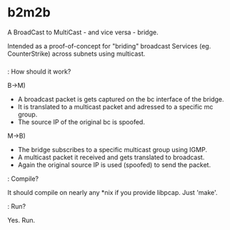 # b2m2b
A BroadCast to MultiCast - and vice versa - bridge.

Intended as a proof-of-concept for "briding" broadcast Services (eg. CounterStrike) across subnets using multicast.

#####

: How should it work?

B->M)
 - A broadcast packet is gets captured on the bc interface of the bridge. 
 - It is translated to a multicast packet and adressed to a specific mc group.
 - The source IP of the original bc is spoofed. 

M->B)
 - The bridge subscribes to a specific multicast group using IGMP.
 - A multicast packet it received and gets translated to broadcast. 
 - Again the original source IP is used (spoofed) to send the packet.

: Compile?

It should compile on nearly any \*nix if you provide libpcap.
Just 'make'.

: Run?

Yes. Run.
